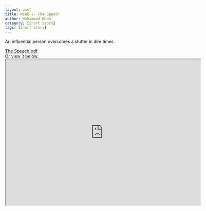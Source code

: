 ```yaml
---
layout: post
title: Week 2- The Speech
author: Mohammad Khan
category: [Short Story]
tags: [short story]
---
```

<p>An influential person overcomes a stutter in dire times.</p>



<a href="https://drive.google.com/file/d/1ZbXo9n7klvNHsYhGdSxttxLEEyuhfux_/view?usp=sharing">
The Speech.pdf </a>	<!-- <img src="images/marr_pic.jpg" alt=""></a> -->

<br>
Or view it below:
<iframe src="https://drive.google.com/file/d/1ZbXo9n7klvNHsYhGdSxttxLEEyuhfux_/preview" width="640" height="480" allow="autoplay"></iframe>
